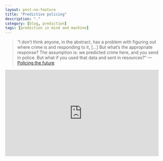```yaml
---
layout: post-no-feature
title: "Predictive policing"
description: "."
category: [blog, prediction]
tags: [prediction in mind and machine]
---
```


 >“I don’t think anyone, in the abstract, has a problem with figuring out where crime is and responding to it, [...] But what’s the appropriate response? The assumption is: we predicted crime here, and you send in police. But what if you used that data and sent in resources?” —[Policing the future](https://www.themarshallproject.org/2016/02/03/policing-the-future#.h8xiA9Lt3)

<iframe src="https://player.vimeo.com/video/153983104?title=0&byline=0&portrait=0" width="500" height="281" frameborder="0" webkitallowfullscreen mozallowfullscreen allowfullscreen></iframe>
